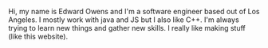 Hi, my name is Edward Owens and I'm a software engineer based out of Los Angeles. 
I mostly work with java and JS but I also like C++. I'm always trying to learn 
new things and gather new skills. I really like making stuff (like this website).